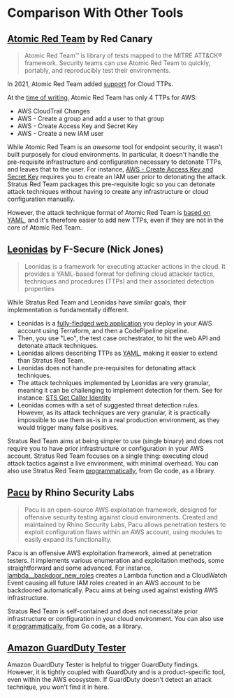 # Comparison With Other Tools

## [Atomic Red Team](https://github.com/redcanaryco/atomic-red-team) by Red Canary

> Atomic Red Team™ is library of tests mapped to the MITRE ATT&CK® framework. Security teams can use Atomic Red Team to quickly, portably, and reproducibly test their environments.

In 2021, Atomic Red Team added [support](https://redcanary.com/blog/art-cloud-containers/) for Cloud TTPs.

At the [time of writing](https://github.com/redcanaryco/atomic-red-team/blob/7576aff377781ba3546c0835e48bffc980b4cbc8/atomics/Indexes/Indexes-Markdown/index.md), Atomic Red Team has only 4 TTPs for AWS:

- AWS CloudTrail Changes
- AWS - Create a group and add a user to that group
- AWS - Create Access Key and Secret Key
- AWS - Create a new IAM user

While Atomic Red Team is an *awesome* tool for endpoint security, it wasn't built purposely for cloud environments.
In particular, it doesn't handle the pre-requisite infrastructure and configuration necessary to detonate TTPs, and leaves that to the user. 
For instance, [AWS - Create Access Key and Secret Key](https://github.com/redcanaryco/atomic-red-team/blob/7576aff377781ba3546c0835e48bffc980b4cbc8/atomics/T1098.001/T1098.001.md#atomic-test-3---aws---create-access-key-and-secret-key) requires you to create an IAM user prior to detonating the attack. Stratus Red Team packages this pre-requisite logic so you can detonate attack techniques without having to create any infrastructure or cloud configuration manually.

However, the attack technique format of Atomic Red Team is [based on YAML](https://github.com/redcanaryco/atomic-red-team/blob/7576aff377781ba3546c0835e48bffc980b4cbc8/atomics/T1098.001/T1098.001.yaml#L169-L196), and it's therefore easier to add new TTPs, even if they are not in the core of Atomic Red Team.

## [Leonidas](https://github.com/FSecureLABS/leonidas) by F-Secure (Nick Jones)

> Leonidas is a framework for executing attacker actions in the cloud. It provides a YAML-based format for defining cloud attacker tactics, techniques and procedures (TTPs) and their associated detection properties

While Stratus Red Team and Leonidas have similar goals, their implementation is fundamentally different.

- Leonidas is a [fully-fledged web application](https://github.com/FSecureLABS/leonidas/blob/master/docs/deploying-leonidas.md) you deploy in your AWS account using Terraform, and then a CodePipeline pipeline.
- Then, you use "Leo", the test case orchestrator, to hit the web API and detonate attack techniques. 
- Leonidas allows describing TTPs as [YAML](https://github.com/FSecureLABS/leonidas/blob/master/definitions/execution/modify-lambda-function-code.yml), making it easier to extend than Stratus Red Team. 
- Leonidas does not handle pre-requisites for detonating attack techniques.
- The attack techniques implemented by Leonidas are very granular, meaning it can be challenging to implement detection for them. See for instance: [STS Get Caller Identity](http://detectioninthe.cloud/discovery/sts_get_caller_identity/)
- Leonidas comes with a set of suggested threat detection rules. However, as its attack techniques are very granular, it is practically impossible to use them as-is in a real production environment, as they would trigger many false positives.

Stratus Red Team aims at being simpler to use (single binary) and does not require you to have prior infrastructure or configuration in your AWS account. Stratus Red Team focuses on a single thing: executing cloud attack tactics against a live environment, with minimal overhead. You can also use Stratus Red Team [programmatically](user-guide/programmatic-usage.md), from Go code, as a library.

## [Pacu](https://github.com/RhinoSecurityLabs/pacu) by Rhino Security  Labs

> Pacu is an open-source AWS exploitation framework, designed for offensive security testing against cloud environments. Created and maintained by Rhino Security Labs, Pacu allows penetration testers to exploit configuration flaws within an AWS account, using modules to easily expand its functionality.

Pacu is an offensive AWS exploitation framework, aimed at penetration testers. It implements various enumeration and exploitation methods, some straightforward and some advanced. For instance, [lambda__backdoor_new_roles](https://github.com/RhinoSecurityLabs/pacu/blob/master/pacu/modules/lambda__backdoor_new_roles/main.py) creates a Lambda function and a CloudWatch Event causing all future IAM roles created in an AWS account to be backdoored automatically. Pacu aims at being used against existing AWS infrastructure. 

Stratus Red Team is self-contained and does not necessitate prior infrastructure or configuration in your cloud environment. You can also use it [programmatically](user-guide/programmatic-usage.md), from Go code, as a library.

## [Amazon GuardDuty Tester](https://github.com/awslabs/amazon-guardduty-tester)

Amazon GuardDuty Tester is helpful to trigger GuardDuty findings. However, it is tightly coupled with GuardDuty and is a product-specific tool, even within the AWS ecosystem.
If GuardDuty doesn't detect an attack technique, you won't find it in here.